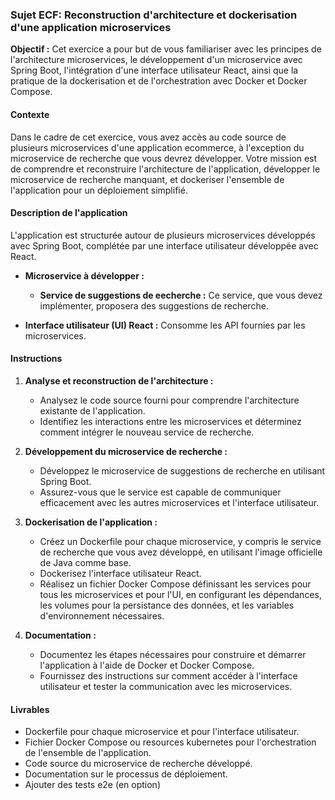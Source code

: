 ### Sujet ECF:  Reconstruction d'architecture et dockerisation d'une application microservices

**Objectif :** Cet exercice a pour but de vous familiariser avec les principes de l'architecture microservices, le développement d'un microservice avec Spring Boot, l'intégration d'une interface utilisateur React, ainsi que la pratique de la dockerisation et de l'orchestration avec Docker et Docker Compose.

#### **Contexte**

Dans le cadre de cet exercice, vous avez accès au code source de plusieurs microservices d'une application ecommerce, à l'exception du microservice de recherche que vous devrez développer. Votre mission est de comprendre et reconstruire l'architecture de l'application, développer le microservice de recherche manquant, et dockeriser l'ensemble de l'application pour un déploiement simplifié.

#### **Description de l'application**

L'application est structurée autour de plusieurs microservices développés avec Spring Boot, complétée par une interface utilisateur développée avec React.

- **Microservice à développer :**
  - **Service de suggestions de eecherche :** Ce service, que vous devez implémenter, proposera des suggestions de recherche.

- **Interface utilisateur (UI) React :** Consomme les API fournies par les microservices.

#### **Instructions**

1. **Analyse et reconstruction de l'architecture :**
   - Analysez le code source fourni pour comprendre l'architecture existante de l'application.
   - Identifiez les interactions entre les microservices et déterminez comment intégrer le nouveau service de recherche.

2. **Développement du microservice de recherche :**
   - Développez le microservice de suggestions de recherche en utilisant Spring Boot.
   - Assurez-vous que le service est capable de communiquer efficacement avec les autres microservices et l'interface utilisateur.

3. **Dockerisation de l'application :**
   - Créez un Dockerfile pour chaque microservice, y compris le service de recherche que vous avez développé, en utilisant l'image officielle de Java comme base.
   - Dockerisez l'interface utilisateur React.
   - Réalisez un fichier Docker Compose définissant les services pour tous les microservices et pour l'UI, en configurant les dépendances, les volumes pour la persistance des données, et les variables d'environnement nécessaires.

4. **Documentation :**
   - Documentez les étapes nécessaires pour construire et démarrer l'application à l'aide de Docker et Docker Compose.
   - Fournissez des instructions sur comment accéder à l'interface utilisateur et tester la communication avec les microservices.

#### **Livrables**

- Dockerfile pour chaque microservice et pour l'interface utilisateur.
- Fichier Docker Compose ou resources kubernetes pour l'orchestration de l'ensemble de l'application.
- Code source du microservice de recherche développé.
- Documentation sur le processus de déploiement.
- Ajouter des tests e2e (en option)
